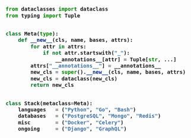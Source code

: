<!-- Zero width character is used to put extra blank lines before and after code -->

<h3>
    
```python
​
from dataclasses import dataclass
from typing import Tuple


class Meta(type):
    def __new__(cls, name, bases, attrs):
        for attr in attrs:
            if not attr.startswith("_"):
                __annotations__[attr] = Tuple[str, ...]
        attrs["__annotations__"] = __annotations__
        new_cls = super().__new__(cls, name, bases, attrs)
        new_cls = dataclass(new_cls)
        return new_cls


class Stack(metaclass=Meta):
    languages   = ("Python", "Go", "Bash")
    databases   = ("PostgreSQL", "Mongo", "Redis")
    misc        = ("Docker", "Celery")
    ongoing     = ("Django", "GraphQL")
​
```
</h3>

